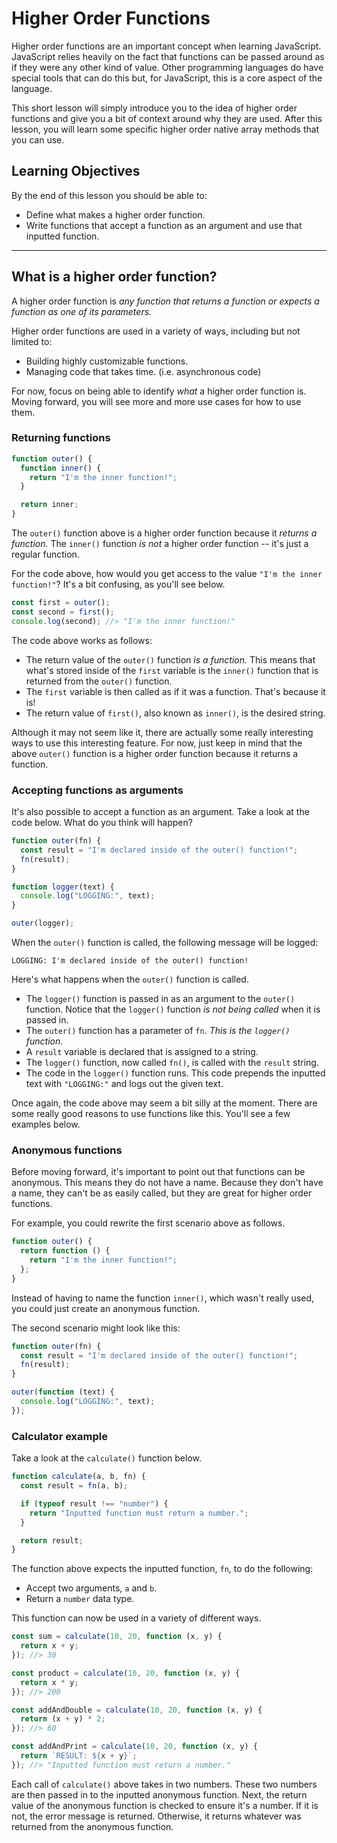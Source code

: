 # Higher Order Functions

Higher order functions are an important concept when learning JavaScript. JavaScript relies heavily on the fact that functions can be passed around as if they were any other kind of value. Other programming languages do have special tools that can do this but, for JavaScript, this is a core aspect of the language.

This short lesson will simply introduce you to the idea of higher order functions and give you a bit of context around why they are used. After this lesson, you will learn some specific higher order native array methods that you can use.

## Learning Objectives

By the end of this lesson you should be able to:

- Define what makes a higher order function.
- Write functions that accept a function as an argument and use that inputted function.

---

## What is a higher order function?

A higher order function is _any function that returns a function or expects a function as one of its parameters._

Higher order functions are used in a variety of ways, including but not limited to:

- Building highly customizable functions.
- Managing code that takes time. (i.e. asynchronous code)

For now, focus on being able to identify _what_ a higher order function is. Moving forward, you will see more and more use cases for how to use them.

### Returning functions

```js
function outer() {
  function inner() {
    return "I'm the inner function!";
  }

  return inner;
}
```

The `outer()` function above is a higher order function because it _returns a function._ The `inner()` function _is not_ a higher order function -- it's just a regular function.

For the code above, how would you get access to the value `"I'm the inner function!"`? It's a bit confusing, as you'll see below.

```js
const first = outer();
const second = first();
console.log(second); //> "I'm the inner function!"
```

The code above works as follows:

- The return value of the `outer()` function _is a function._ This means that what's stored inside of the `first` variable is the `inner()` function that is returned from the `outer()` function.
- The `first` variable is then called as if it was a function. That's because it is!
- The return value of `first()`, also known as `inner()`, is the desired string.

Although it may not seem like it, there are actually some really interesting ways to use this interesting feature. For now, just keep in mind that the above `outer()` function is a higher order function because it returns a function.

### Accepting functions as arguments

It's also possible to accept a function as an argument. Take a look at the code below. What do you think will happen?

```js
function outer(fn) {
  const result = "I'm declared inside of the outer() function!";
  fn(result);
}

function logger(text) {
  console.log("LOGGING:", text);
}

outer(logger);
```

When the `outer()` function is called, the following message will be logged:

```
LOGGING: I'm declared inside of the outer() function!
```

Here's what happens when the `outer()` function is called.

- The `logger()` function is passed in as an argument to the `outer()` function. Notice that the `logger()` function _is not being called_ when it is passed in.
- The `outer()` function has a parameter of `fn`. _This is the `logger()` function._
- A `result` variable is declared that is assigned to a string.
- The `logger()` function, now called `fn()`, is called with the `result` string.
- The code in the `logger()` function runs. This code prepends the inputted text with `"LOGGING:"` and logs out the given text.

Once again, the code above may seem a bit silly at the moment. There are some really good reasons to use functions like this. You'll see a few examples below.

### Anonymous functions

Before moving forward, it's important to point out that functions can be anonymous. This means they do not have a name. Because they don't have a name, they can't be as easily called, but they are great for higher order functions.

For example, you could rewrite the first scenario above as follows.

```js
function outer() {
  return function () {
    return "I'm the inner function!";
  };
}
```

Instead of having to name the function `inner()`, which wasn't really used, you could just create an anonymous function.

The second scenario might look like this:

```js
function outer(fn) {
  const result = "I'm declared inside of the outer() function!";
  fn(result);
}

outer(function (text) {
  console.log("LOGGING:", text);
});
```

### Calculator example

Take a look at the `calculate()` function below.

```js
function calculate(a, b, fn) {
  const result = fn(a, b);

  if (typeof result !== "number") {
    return "Inputted function must return a number.";
  }

  return result;
}
```

The function above expects the inputted function, `fn`, to do the following:

- Accept two arguments, `a` and `b`.
- Return a `number` data type.

This function can now be used in a variety of different ways.

```js
const sum = calculate(10, 20, function (x, y) {
  return x + y;
}); //> 30

const product = calculate(10, 20, function (x, y) {
  return x * y;
}); //> 200

const addAndDouble = calculate(10, 20, function (x, y) {
  return (x + y) * 2;
}); //> 60

const addAndPrint = calculate(10, 20, function (x, y) {
  return `RESULT: ${x + y}`;
}); //> "Inputted function must return a number."
```

Each call of `calculate()` above takes in two numbers. These two numbers are then passed in to the inputted anonymous function. Next, the return value of the anonymous function is checked to ensure it's a number. If it is not, the error message is returned. Otherwise, it returns whatever was returned from the anonymous function.
